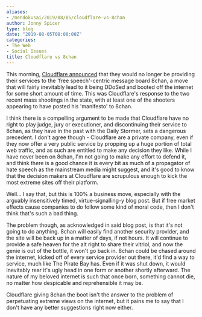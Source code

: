 ```yaml
---
aliases:
- /mendokusai/2019/08/05/cloudflare-vs-8chan
author: Jonny Spicer
type: blog
date: "2019-08-05T00:00:00Z"
categories:
- The Web
- Social Issues
title: Cloudflare vs 8chan
---
```

This morning, [Cloudflare announced](https://new.blog.cloudflare.com/terminating-service-for-8chan/) that they would no longer be providing their services to the 'free speech'-centric message board 8chan, a move that will fairly inevitably lead to it being DDoSed and booted off the internet for some short amount of time. This was Cloudflare's response to the two recent mass shootings in the state, with at least one of the shooters appearing to have posted his 'manifesto' to 8chan.

I think there is a compelling argument to be made that Cloudflare have no right to play judge, jury or executioner, and discontinuing their service to 8chan, as they have in the past with the Daily Stormer, sets a dangerous precedent. I don't agree though - Cloudflare are a private company, even if they now offer a very public service by propping up a huge portion of total web traffic, and as such are entitled to make any decision they like. While I have never been on 8chan, I'm not going to make any effort to defend it, and think there is a good chance it is every bit as much of a propagator of hate speech as the mainstream media might suggest, and it's good to know that the decision makers at Cloudflare are scrupulous enough to kick the most extreme sites off their platform.

Well... I say that, but this is 100% a business move, especially with the arguably insensitively timed, virtue-signalling-y blog post. But if free market effects cause companies to do follow some kind of moral code, then I don't think that's such a bad thing.

The problem though, as acknowledged in said blog post, is that it's not going to do anything. 8chan will easily find another security provider, and the site will be back up in a matter of days, if not hours. It will continue to provide a safe heaven for the alt right to share their vitriol, and now the genie is out of the bottle, it won't go back in. 8chan could be chased around the internet, kicked off of every service provider out there, it'd find a way to service, much like The Pirate Bay has. Even if it was shut down, it would inevitably rear it's ugly head in one form or another shortly afterward. The nature of my beloved internet is such that once born, something cannot die, no matter how despicable and reprehensible it may be.

Cloudflare giving 8chan the boot isn't the answer to the problem of perpetuating extreme views on the internet, but it pains me to say that I don't have any better suggestions right now either.
